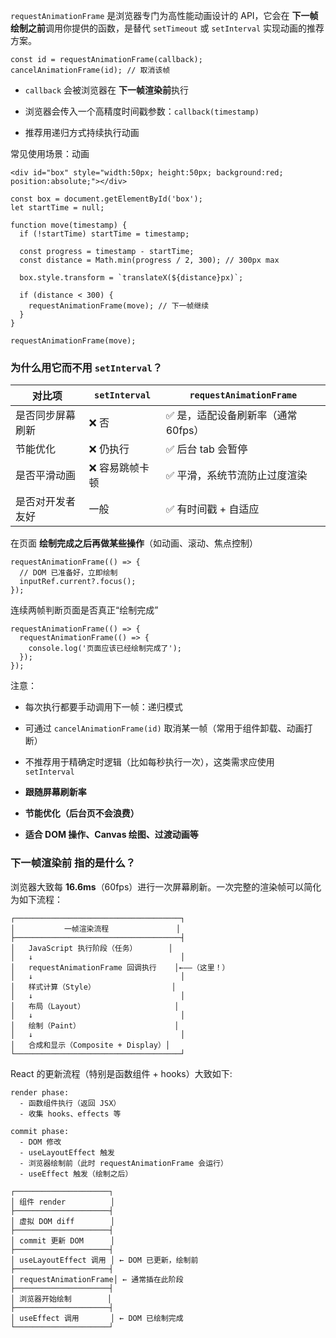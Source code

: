 `requestAnimationFrame` 是浏览器专门为高性能动画设计的 API，它会在 **下一帧绘制之前**调用你提供的函数，是替代 `setTimeout` 或 `setInterval` 实现动画的推荐方案。

```
const id = requestAnimationFrame(callback);
cancelAnimationFrame(id); // 取消该帧
```

- `callback` 会被浏览器在 **下一帧渲染前**执行
    
- 浏览器会传入一个高精度时间戳参数：`callback(timestamp)`
    
- 推荐用递归方式持续执行动画


常见使用场景：动画

```
<div id="box" style="width:50px; height:50px; background:red; position:absolute;"></div>
```

```
const box = document.getElementById('box');
let startTime = null;

function move(timestamp) {
  if (!startTime) startTime = timestamp;

  const progress = timestamp - startTime;
  const distance = Math.min(progress / 2, 300); // 300px max

  box.style.transform = `translateX(${distance}px)`;

  if (distance < 300) {
    requestAnimationFrame(move); // 下一帧继续
  }
}

requestAnimationFrame(move);
```

### 为什么用它而不用 `setInterval`？

| 对比项      | `setInterval` | `requestAnimationFrame` |
| -------- | ------------- | ----------------------- |
| 是否同步屏幕刷新 | ❌ 否           | ✅ 是，适配设备刷新率（通常60fps）    |
| 节能优化     | ❌ 仍执行         | ✅ 后台 tab 会暂停            |
| 是否平滑动画   | ❌ 容易跳帧卡顿      | ✅ 平滑，系统节流防止过度渲染         |
| 是否对开发者友好 | 一般            | ✅ 有时间戳 + 自适应            |

在页面 **绘制完成之后再做某些操作**（如动画、滚动、焦点控制）

```
requestAnimationFrame(() => {
  // DOM 已准备好，立即绘制
  inputRef.current?.focus();
});

```

连续两帧判断页面是否真正“绘制完成”

```
requestAnimationFrame(() => {
  requestAnimationFrame(() => {
    console.log('页面应该已经绘制完成了');
  });
});
```

注意：

- 每次执行都要手动调用下一帧：递归模式
    
- 可通过 `cancelAnimationFrame(id)` 取消某一帧（常用于组件卸载、动画打断）
    
- 不推荐用于精确定时逻辑（比如每秒执行一次），这类需求应使用 `setInterval`


- **跟随屏幕刷新率**
    
- **节能优化（后台页不会浪费）**
    
- **适合 DOM 操作、Canvas 绘图、过渡动画等**


### 下一帧渲染前 指的是什么？

浏览器大致每 **16.6ms**（60fps）进行一次屏幕刷新。一次完整的渲染帧可以简化为如下流程：

```
┌─────────────────────────────────────┐
│           一帧渲染流程               │
├─────────────────────────────────────┤
│   JavaScript 执行阶段（任务）       │
│   ↓                                 │
│   requestAnimationFrame 回调执行    │←——（这里！）    
│   ↓                                 │
│   样式计算（Style）                 │
│   ↓                                 │
│   布局（Layout）                    │
│   ↓                                 │
│   绘制（Paint）                     │
│   ↓                                 │
│   合成和显示（Composite + Display）│
└─────────────────────────────────────┘
```

React 的更新流程（特别是函数组件 + hooks）大致如下:

```
render phase:
  - 函数组件执行（返回 JSX）
  - 收集 hooks、effects 等

commit phase:
  - DOM 修改
  - useLayoutEffect 触发
  - 浏览器绘制前（此时 requestAnimationFrame 会运行）
  - useEffect 触发（绘制之后）

```

```
┌─────────────────────┐
│ 组件 render          │
├─────────────────────┤
│ 虚拟 DOM diff        │
├─────────────────────┤
│ commit 更新 DOM      │
├─────────────────────┤
│ useLayoutEffect 调用 │ ← DOM 已更新，绘制前
├─────────────────────┤
│ requestAnimationFrame│ ← 通常插在此阶段
├─────────────────────┤
│ 浏览器开始绘制        │
├─────────────────────┤
│ useEffect 调用       │ ← DOM 已绘制完成
└─────────────────────┘

```